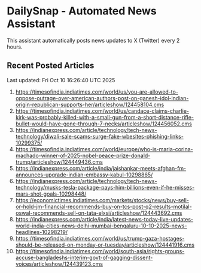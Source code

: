 # DailySnap - Automated News Assistant

This assistant automatically posts news updates to X (Twitter) every 2 hours.

## Recent Posted Articles

Last updated: Fri Oct 10 16:26:40 UTC 2025

1. https://timesofindia.indiatimes.com/world/us/you-are-allowed-to-oppose-outrage-over-american-authors-post-on-ganesh-idol-indian-origin-republican-supports-her/articleshow/124458104.cms
2. https://timesofindia.indiatimes.com/world/us/candace-claims-charlie-kirk-was-probably-killed-with-a-small-gun-from-a-short-distance-rifle-bullet-would-have-gone-through-7-necks/articleshow/124456052.cms
3. https://indianexpress.com/article/technology/tech-news-technology/diwali-sale-scams-surge-fake-wbesites-phishing-links-10299375/
4. https://timesofindia.indiatimes.com/world/europe/who-is-maria-corina-machado-winner-of-2025-nobel-peace-prize-donald-trump/articleshow/124449436.cms
5. https://indianexpress.com/article/india/jaishankar-meets-afghan-fm-announces-upgrade-indian-embassy-kabul-10298865/
6. https://indianexpress.com/article/technology/tech-news-technology/musks-tesla-package-pays-him-billions-even-if-he-misses-mars-shot-goals-10298448/
7. https://economictimes.indiatimes.com/markets/stocks/news/buy-sell-or-hold-jm-financial-recommends-buy-on-tcs-post-q2-results-motilal-oswal-recommends-sell-on-tata-elxsi/articleshow/124443692.cms
8. https://indianexpress.com/article/india/latest-news-today-live-updates-world-india-cities-news-delhi-mumbai-bengaluru-10-10-2025-news-headlines-10298219/
9. https://timesofindia.indiatimes.com/world/us/trump-gaza-hostages-should-be-released-on-monday-or-tuesday/articleshow/124441916.cms
10. https://timesofindia.indiatimes.com/world/south-asia/rights-groups-accuse-bangladeshs-interim-govt-of-gagging-dissent-voices/articleshow/124439123.cms

